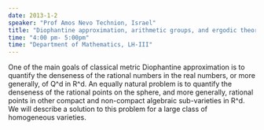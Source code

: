 ```yaml
---
date: 2013-1-2
speaker: "Prof Amos Nevo Technion, Israel"
title: "Diophantine approximation, arithmetic groups, and ergodic theory"
time: "4:00 pm- 5:00pm" 
time: "Department of Mathematics, LH-III"
---
```

One of the main goals of classical metric Diophantine approximation is to quantify the denseness of the rational numbers in the real numbers, or more generally, of Q^d in R^d. An equally natural problem is to quantify the denseness of the rational points on the sphere, and more generally, rational points in other compact and non-compact algebraic sub-varieties in R^d. We will describe a solution to this problem for a large class of homogeneous varieties.

